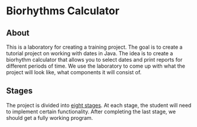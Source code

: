 # Biorhythms Calculator

## About

This is a laboratory for creating a training project. The goal is to create a tutorial project on working with dates in Java. The idea is to create a biorhythm calculator that allows you to select dates and print reports for different periods of time. We use the laboratory to come up with what the project will look like, what components it will consist of.

## Stages

The project is divided into [eight stages](/src/main/java/lv/id/jc/biorhythm/stage). At each stage, the student will need to implement certain functionality. After completing the last stage, we should get a fully working program.
